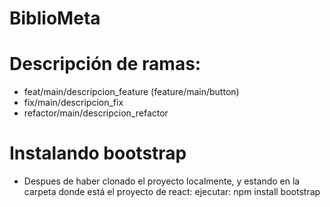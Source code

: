 # BiblioMeta

# Descripción de ramas:
 - feat/main/descripcion_feature (feature/main/button) 
 - fix/main/descripcion_fix    
 - refactor/main/descripcion_refactor

# Instalando bootstrap
- Despues de haber clonado el proyecto localmente, y estando en la carpeta donde está el proyecto de react: ejecutar:
  npm install bootstrap